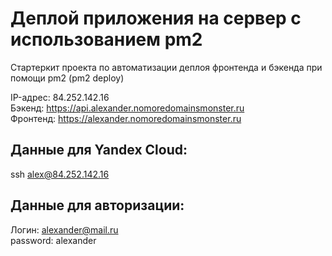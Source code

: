 # Деплой приложения на сервер с использованием pm2

Стартеркит проекта по автоматизации деплоя фронтенда и бэкенда при помощи pm2 (pm2 deploy)

IP-адрес: 84.252.142.16 <br>
Бэкенд: https://api.alexander.nomoredomainsmonster.ru <br>
Фронтенд: https://alexander.nomoredomainsmonster.ru <br>

## Данные для Yandex Cloud:
ssh alex@84.252.142.16

## Данные для авторизации:
Логин: alexander@mail.ru
<br>
password: alexander
